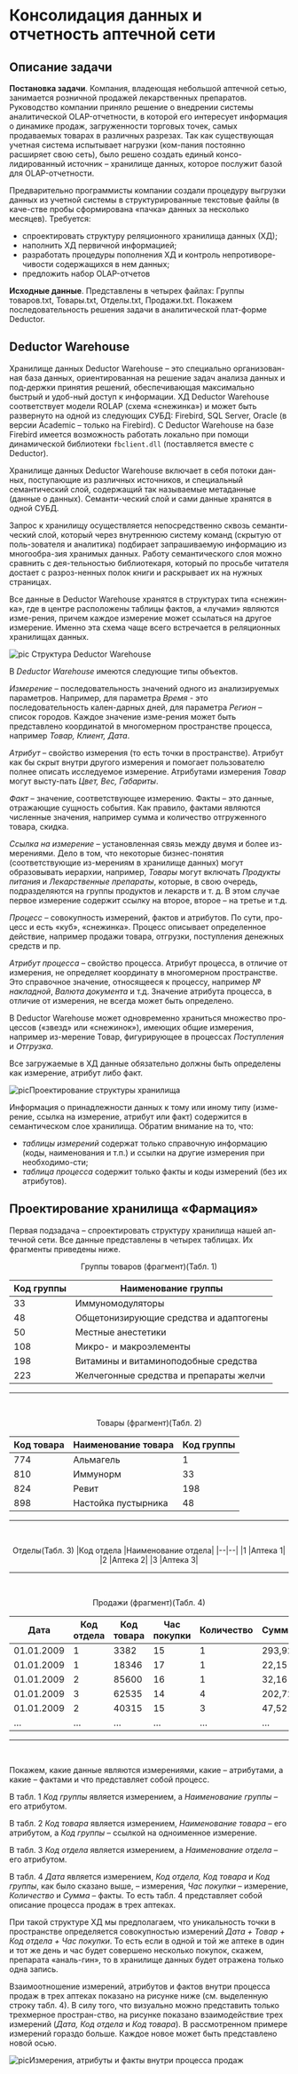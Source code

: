 # Консолидация данных и отчетность аптечной сети

## Описание задачи

**Постановка задачи**. Компания, владеющая небольшой аптечной сетью, занимается розничной продажей лекарственных препаратов. Руководство компании приняло решение о внедрении системы аналитической OLAP-отчетности, в которой его интересует информация о динамике продаж, загруженности торговых точек, самых продаваемых товарах в различных разрезах. Так как существующая учетная система испытывает нагрузки (ком-пания постоянно расширяет свою сеть), было решено создать единый консо-лидированный источник – хранилище данных, которое послужит базой для OLAP-отчетности.

Предварительно программисты компании создали процедуру выгрузки данных из учетной системы в структурированные текстовые файлы (в каче-стве пробы сформирована «пачка» данных за несколько месяцев). Требуется:

* спроектировать структуру реляционного хранилища данных (ХД);
* наполнить ХД первичной информацией;
* разработать процедуры пополнения ХД и контроль непротиворе-чивости содержащихся в нем данных;
* предложить набор OLAP-отчетов

**Исходные данные**. Представлены в четырех файлах: Группы товаров.txt, Товары.txt, Отделы.txt, Продажи.txt.
Покажем последовательность решения задачи в аналитической плат-форме Deductor.

## Deductor Warehouse

Хранилище данных Deductor Warehouse – это специально организован-ная база данных, ориентированная на решение задач анализа данных и под-держки принятия решений, обеспечивающая максимально быстрый и удоб-ный доступ к информации. ХД Deductor Warehouse соответствует модели ROLAP (схема «снежинка») и может быть развернуто на одной из следующих СУБД: Firebird, SQL Server, Oracle (в версии Academic – только на Firebird). С Deductor Warehouse на базе Firebird имеется возможность работать локально при помощи динамической библиотеки `fbclient.dll` (поставляется вместе с Deductor).

Хранилище данных Deductor Warehouse включает в себя потоки дан-ных, поступающие из различных источников, и специальный семантический слой, содержащий так называемые метаданные (данные о данных). Семанти-ческий слой и сами данные хранятся в одной СУБД.

Запрос к хранилищу осуществляется непосредственно сквозь семанти-ческий слой, который через внутреннюю систему команд (скрытую от поль-зователя и аналитика) подбирает запрашиваемую информацию из многообра-зия хранимых данных. Работу семантического слоя можно сравнить с дея-тельностью библиотекаря, который по просьбе читателя достает с разроз-ненных полок книги и раскрывает их на нужных страницах.

Все данные в Deductor Warehouse хранятся в структурах типа «снежин-ка», где в центре расположены таблицы фактов, а «лучами» являются изме-рения, причем каждое измерение может ссылаться на другое измерение. Именно эта схема чаще всего встречается в реляционных хранилищах данных.

![pic]() Структура Deductor Warehouse

В *Deductor Warehouse* имеются следующие типы объектов.

*Измерение* – последовательность значений одного из анализируемых параметров. Например, для параметра *Время* - это последовательность кален-дарных дней, для параметра *Регион* – список городов. Каждое значение изме-рения может быть представлено координатой в многомерном пространстве процесса, например *Товар, Клиент, Дата*.

*Атрибут* – свойство измерения (то есть точки в пространстве). Атрибут как бы скрыт внутри другого измерения и помогает пользователю полнее описать исследуемое измерение. Атрибутами измерения *Товар* могут высту-пать *Цвет, Вес, Габариты*.

*Факт* – значение, соответствующее измерению. Факты – это данные, отражающие сущность события. Как правило, фактами являются численные значения, например сумма и количество отгруженного товара, скидка.

*Ссылка на измерение* – установленная связь между двумя и более из-мерениями. Дело в том, что некоторые бизнес-понятия (соответствующие из-мерениям в хранилище данных) могут образовывать иерархии, например, *Товары* могут включать *Продукты питания* и *Лекарственные препараты*, которые, в свою очередь, подразделяются на группы продуктов и лекарств и т. д. В этом случае первое измерение содержит ссылку на второе, второе – на третье и т.д.

*Процесс* – совокупность измерений, фактов и атрибутов. По сути, про-цесс и есть «куб», «снежинка». Процесс описывает определенное действие, например продажи товара, отгрузки, поступления денежных средств и пр.

*Атрибут процесса* – свойство процесса. Атрибут процесса, в отличие от измерения, не определяет координату в многомерном пространстве. Это справочное значение, относящееся к процессу, например *№ накладной*, *Валюта документа* и т.д. Значение атрибута процесса, в отличие от измерения, не всегда может быть определено.

В Deductor Warehouse может одновременно храниться множество про-цессов («звезд» или «снежинок»), имеющих общие измерения, например из-мерение Товар, фигурирующее в процессах *Поступления* и *Отгрузка*.

Все загружаемые в ХД данные обязательно должны быть определены как измерение, атрибут либо факт.

![pic]()Проектирование структуры хранилища

Информация о принадлежности данных к тому или иному типу (изме-рение, ссылка на измерение, атрибут или факт) содержится в семантическом слое хранилища. Обратим внимание на то, что:

* *таблицы измерений* содержат только справочную информацию (коды, наименования и т.п.) и ссылки на другие измерения при необходимо-сти;
* *таблица процесса* содержит только факты и коды измерений (без их атрибутов).

## Проектирование хранилища «Фармация»

Первая подзадача – спроектировать структуру хранилища нашей ап-течной сети. Все данные представлены в четырех таблицах. Их фрагменты приведены ниже.

<center>Группы товаров (фрагмент)(Табл. 1)

|Код группы|Наименование группы|
|--|--|
|33|	Иммуномодуляторы|
|48	|Общетонизирующие средства и адаптогены|
|50|	Местные анестетики|
|108|	Микро- и макроэлементы|
|198|	Витамины и витаминоподобные средства|
|223|	Желчегонные средства и препараты желчи|

___
<br>

Товары (фрагмент)(Табл. 2)

|Код товара|Наименование товара|Код группы|
|-|-|-|
|774	|Альмагель	|1|
|810	|Иммунорм	|33|
824	|Ревит	|198
898	|Настойка пустырника	|48

___
<br>

Отделы(Табл. 3)
|Код отдела	|Наименование отдела|
|--|--|
|1	|Аптека 1|
|2	|Аптека 2|
|3	|Аптека 3|

___
<br>

Продажи (фрагмент)(Табл. 4)

|Дата	|Код отдела	|Код товара	|Час покупки	|Количество	|Сумма|
|-|-|-|-|-|-|
01.01.2009	|1	|3382	|15	|1	|293,92
01.01.2009	|1	|18346	|17	|1	|22,15
01.01.2009	|2	|85600	|16	|1	|32,16
01.01.2009	|3	|62535	|14	|4	|202,72
01.01.2009	|2	|40315	|15	|3	|47,52
…	|…	|…	|…	|…	|…
___
</center>
<br>

Покажем, какие данные являются измерениями, какие – атрибутами, а какие – фактами и что представляет собой процесс.

В табл. 1 *Код группы* является измерением, а *Наименование группы* – его атрибутом.

В табл. 2 *Код товара* является измерением, *Наименование товара* – его атрибутом, а *Код группы* – ссылкой на одноименное измерение.

В табл. 3 *Код отдела* является измерением, а *Наименование отдела* – его атрибутом.

В табл. 4 *Дата* является измерением, *Код отдела, Код товара* и *Код группы*, как было сказано выше, – измерения, *Час покупки* – измерение, *Количество* и *Сумма* – факты. То есть табл. 4 представляет собой описание процесса продаж в трех аптеках.

При такой структуре ХД мы предполагаем, что уникальность точки в пространстве определяется совокупностью измерений *Дата + Товар + Код отдела + Час покупки*. То есть если в одной и той же аптеке в один и тот же день и час будет совершено несколько покупок, скажем, препарата «аналь-гин», то в хранилище данных будет отражена только одна запись.

Взаимоотношение измерений, атрибутов и фактов внутри процесса продаж в трех аптеках показано на рисунке ниже (см. выделенную строку табл. 4). В силу того, что визуально можно представить только трехмерное простран-ство, на рисунке показано взаимодействие трех измерений (*Дата, Код отдела* и *Код товара*). В рассмотренном примере измерений гораздо больше. Каждое новое может быть представлено новой осью.

![pic]()Измерения, атрибуты и факты внутри процесса продаж

##












